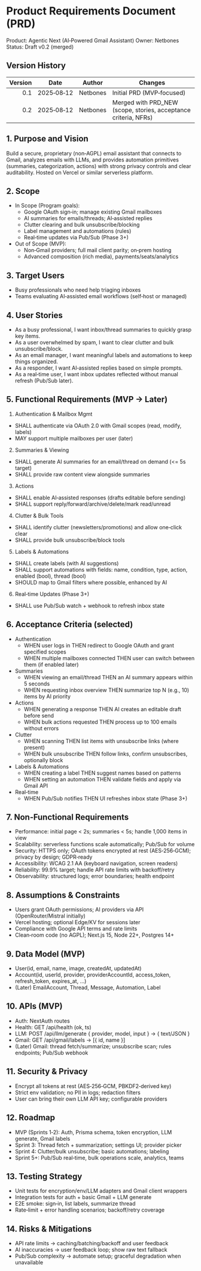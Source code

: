 # Product Requirements Document (PRD)

Product: Agentic Next (AI‑Powered Gmail Assistant)
Owner: Netbones
Status: Draft v0.2 (merged)

## Version History
| Version | Date       | Author     | Changes |
|--------:|------------|------------|---------|
| 0.1     | 2025‑08‑12 | Netbones   | Initial PRD (MVP‑focused) |
| 0.2     | 2025‑08‑12 | Netbones   | Merged with PRD_NEW (scope, stories, acceptance criteria, NFRs) |

## 1. Purpose and Vision
Build a secure, proprietary (non‑AGPL) email assistant that connects to Gmail, analyzes emails with LLMs, and provides automation primitives (summaries, categorization, actions) with strong privacy controls and clear auditability. Hosted on Vercel or similar serverless platform.

## 2. Scope
- In Scope (Program goals):
  - Google OAuth sign‑in; manage existing Gmail mailboxes
  - AI summaries for emails/threads; AI‑assisted replies
  - Clutter clearing and bulk unsubscribe/blocking
  - Label management and automations (rules)
  - Real‑time updates via Pub/Sub (Phase 3+)
- Out of Scope (MVP):
  - Non‑Gmail providers; full mail client parity; on‑prem hosting
  - Advanced composition (rich media), payments/seats/analytics

## 3. Target Users
- Busy professionals who need help triaging inboxes
- Teams evaluating AI‑assisted email workflows (self‑host or managed)

## 4. User Stories
- As a busy professional, I want inbox/thread summaries to quickly grasp key items.
- As a user overwhelmed by spam, I want to clear clutter and bulk unsubscribe/block.
- As an email manager, I want meaningful labels and automations to keep things organized.
- As a responder, I want AI‑assisted replies based on simple prompts.
- As a real‑time user, I want inbox updates reflected without manual refresh (Pub/Sub later).

## 5. Functional Requirements (MVP → Later)
1) Authentication & Mailbox Mgmt
- SHALL authenticate via OAuth 2.0 with Gmail scopes (read, modify, labels)
- MAY support multiple mailboxes per user (later)

2) Summaries & Viewing
- SHALL generate AI summaries for an email/thread on demand (<= 5s target)
- SHALL provide raw content view alongside summaries

3) Actions
- SHALL enable AI‑assisted responses (drafts editable before sending)
- SHALL support reply/forward/archive/delete/mark read/unread

4) Clutter & Bulk Tools
- SHALL identify clutter (newsletters/promotions) and allow one‑click clear
- SHALL provide bulk unsubscribe/block tools

5) Labels & Automations
- SHALL create labels (with AI suggestions)
- SHALL support automations with fields: name, condition, type, action, enabled (bool), thread (bool)
- SHOULD map to Gmail filters where possible, enhanced by AI

6) Real‑time Updates (Phase 3+)
- SHALL use Pub/Sub watch + webhook to refresh inbox state

## 6. Acceptance Criteria (selected)
- Authentication
  - WHEN user logs in THEN redirect to Google OAuth and grant specified scopes
  - WHEN multiple mailboxes connected THEN user can switch between them (if enabled later)
- Summaries
  - WHEN viewing an email/thread THEN an AI summary appears within 5 seconds
  - WHEN requesting inbox overview THEN summarize top N (e.g., 10) items by AI priority
- Actions
  - WHEN generating a response THEN AI creates an editable draft before send
  - WHEN bulk actions requested THEN process up to 100 emails without errors
- Clutter
  - WHEN scanning THEN list items with unsubscribe links (where present)
  - WHEN bulk unsubscribe THEN follow links, confirm unsubscribes, optionally block
- Labels & Automations
  - WHEN creating a label THEN suggest names based on patterns
  - WHEN setting an automation THEN validate fields and apply via Gmail API
- Real‑time
  - WHEN Pub/Sub notifies THEN UI refreshes inbox state (Phase 3+)

## 7. Non‑Functional Requirements
- Performance: initial page < 2s; summaries < 5s; handle 1,000 items in view
- Scalability: serverless functions scale automatically; Pub/Sub for volume
- Security: HTTPS only; OAuth tokens encrypted at rest (AES‑256‑GCM); privacy by design; GDPR‑ready
- Accessibility: WCAG 2.1 AA (keyboard navigation, screen readers)
- Reliability: 99.9% target; handle API rate limits with backoff/retry
- Observability: structured logs; error boundaries; health endpoint

## 8. Assumptions & Constraints
- Users grant OAuth permissions; AI providers via API (OpenRouter/Mistral initially)
- Vercel hosting; optional Edge/KV for sessions later
- Compliance with Google API terms and rate limits
- Clean‑room code (no AGPL); Next.js 15, Node 22+, Postgres 14+

## 9. Data Model (MVP)
- User(id, email, name, image, createdAt, updatedAt)
- Account(id, userId, provider, providerAccountId, access_token, refresh_token, expires_at, …)
- (Later) EmailAccount, Thread, Message, Automation, Label

## 10. APIs (MVP)
- Auth: NextAuth routes
- Health: GET /api/health (ok, ts)
- LLM: POST /api/llm/generate { provider, model, input } → { text/JSON }
- Gmail: GET /api/gmail/labels → [{ id, name }]
- (Later) Gmail: thread fetch/summarize; unsubscribe scan; rules endpoints; Pub/Sub webhook

## 11. Security & Privacy
- Encrypt all tokens at rest (AES‑256‑GCM, PBKDF2‑derived key)
- Strict env validation; no PII in logs; redaction filters
- User can bring their own LLM API key; configurable providers

## 12. Roadmap
- MVP (Sprints 1‑2): Auth, Prisma schema, token encryption, LLM generate, Gmail labels
- Sprint 3: Thread fetch + summarization; settings UI; provider picker
- Sprint 4: Clutter/bulk unsubscribe; basic automations; labeling
- Sprint 5+: Pub/Sub real‑time, bulk operations scale, analytics, teams

## 13. Testing Strategy
- Unit tests for encryption/env/LLM adapters and Gmail client wrappers
- Integration tests for auth + basic Gmail + LLM generate
- E2E smoke: sign‑in, list labels, summarize thread
- Rate‑limit + error handling scenarios; backoff/retry coverage

## 14. Risks & Mitigations
- API rate limits → caching/batching/backoff and user feedback
- AI inaccuracies → user feedback loop; show raw text fallback
- Pub/Sub complexity → automate setup; graceful degradation when unavailable
